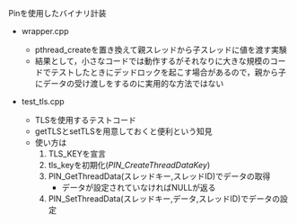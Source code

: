 Pinを使用したバイナリ計装

- wrapper.cpp 
    - pthread_createを置き換えて親スレッドから子スレッドに値を渡す実験
    - 結果として，小さなコードでは動作するがそれなりに大きな規模のコードでテストしたときにデッドロックを起こす場合があるので，親から子にデータの受け渡しをするのに実用的な方法ではない

- test_tls.cpp
    - TLSを使用するテストコード
    - getTLSとsetTLSを用意しておくと便利という知見
    - 使い方は
        1. TLS_KEYを宣言
        2. tls_keyを初期化(*PIN_CreateThreadDataKey*)
        3. PIN_GetThreadData(スレッドキー,スレッドID)でデータの取得
            - データが設定されていなければNULLが返る
        4. PIN_SetThreadData(スレッドキー,データ,スレッドID)でデータの設定
